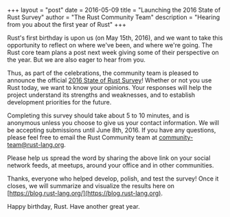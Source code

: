 +++
layout = "post"
date = 2016-05-09
title = "Launching the 2016 State of Rust Survey"
author = "The Rust Community Team"
description = "Hearing from you about the first year of Rust"
+++

Rust's first birthday is upon us (on May 15th, 2016), and we want to take this
opportunity to reflect on where we've been, and where we're going. The Rust core
team plans a post next week giving some of their perspective on the year. But we
are also eager to hear from you.

Thus, as part of the celebrations, the community team is pleased to announce the
official [2016 State of Rust Survey](https://goo.gl/forms/HaesyIg73g)!  Whether
or not you use Rust today, we want to know your opinions. Your responses will
help the project understand its strengths and weaknesses, and to establish
development priorities for the future.

Completing this survey should take about 5 to 10 minutes, and is anonymous
unless you choose to give us your contact information. We will be accepting
submissions until June 8th, 2016. If you have any questions, please feel free to
email the Rust Community team at
[community-team@rust-lang.org](mailto:community-team@rust-lang.org).

Please help us spread the word by sharing the above link on your social network
feeds, at meetups, around your office and in other communities.

Thanks, everyone who helped develop, polish, and test the survey! Once it
closes, we will summarize and visualize the results here on
[https://blog.rust-lang.org/](https://blog.rust-lang.org).

Happy birthday, Rust. Have another great year.
